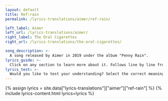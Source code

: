 ```yaml
---
layout: default
title: Ref:rain
permalink: /lyrics-translations/aimer/ref-rain/

left_label: Aimer
left_url: /lyrics-translations/aimer/
right_label: The Oral Cigarettes
right_url: /lyrics-translations/the-oral-cigarettes/

song_description: >-
  A song released by Aimer in 2019 under the album "Penny Rain".
lyrics_guide: >-
  Click on any section to learn more about it. Follows line by line from <a href="https://open.spotify.com/track/6MNY72T605kPIOH3hnioxu?si=00c00edfe91547cf" target="_blank"> Spotify</a>.
lyrics_test: >-
  Would you like to test your understanding? Select the correct meaning of the highlighted word!
---
```


<!-- !PAGE CONTENT! -->
{% assign lyrics = site.data["lyrics-translations"]["aimer"]["ref-rain"] %}
{% include lyrics-content.html lyrics=lyrics %}
